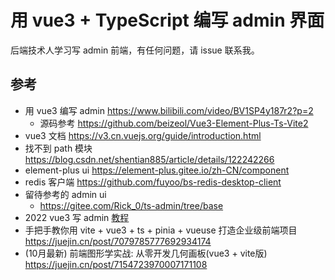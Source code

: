 # 用 vue3 + TypeScript 编写 admin 界面
后端技术人学习写 admin 前端，有任何问题，请 issue 联系我。

## 参考
* 用 vue3 编写 admin https://www.bilibili.com/video/BV1SP4y187r2?p=2
    * 源码参考 https://github.com/beizeol/Vue3-Element-Plus-Ts-Vite2
* vue3 文档 https://v3.cn.vuejs.org/guide/introduction.html
* 找不到 path 模块 https://blog.csdn.net/shentian885/article/details/122242266
* element-plus ui https://element-plus.gitee.io/zh-CN/component
* redis 客户端 https://github.com/fuyoo/bs-redis-desktop-client
* 留待参考的 admin ui
    * https://gitee.com/Rick_0/ts-admin/tree/base
* 2022 vue3 写 admin [教程](https://www.bilibili.com/video/BV1nr4y1G73d/) 
* 手把手教你用 vite + vue3 + ts + pinia + vueuse 打造企业级前端项目 https://juejin.cn/post/7079785777692934174
* (10月最新) 前端图形学实战: 从零开发几何画板(vue3 + vite版) https://juejin.cn/post/7154723970007171108